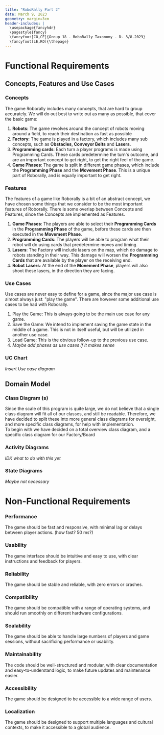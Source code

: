 ```yaml
---
title: "RoboRally Part 2"
date: March 9, 2023
geometry: margin=3cm
header-includes: |
  \usepackage{fancyhdr}
  \pagestyle{fancy}
  \fancyfoot[CO,CE]{Group 18 - RoboRally Taxonomy - D. 3/8-2023}
  \fancyfoot[LE,RO]{\thepage}
---
```


# Functional Requirements

## Concepts, Features and Use Cases

### Concepts

The game Roborally includes many concepts, that are hard to group accurately.
We will do out best to write out as many as possible, that cover the basic game:

1. **Robots**: The game revolves around the concept of robots moving around a field, to reach their destination as fast as possible
2. **Factory**: The game is played in a factory, which includes many sub concepts, such as **Obstacles, Conveyor Belts** and **Lasers**.
3. **Programming cards**: Each turn a player programs is made using Programming Cards. These cards predetermine the turn's outcome, and are an important concept to get right, to get the right feel of the game.
4. **Game Phases**: The game is split in different game phases, which include the **Programming Phase** and the **Movement Phase**. This is a unique part of Roborally, and is equally important to get right.

### Features

The features of a game like Roborally is a bit of an abstract concept, we have chosen some things that we consider to be the most important features of Roborally. There is some overlap between Concepts and Features, since the Concepts are implemented as Features.

1. **Game Phases**: The players are able to select their **Programming Cards** in the **Programming Phase** of the game, before these cards are then executed in the **Movement Phase**.
2. **Programming Cards**: The players will be able to program what their robot will do using cards that predetermine moves and timing.
3. **Lasers**: The Factory will include lasers on the map, which do damage to robots standing in their way. This damage will worsen the **Programming Cards** that are available by the player on the receiving end.
4. **Robot Lasers**: At the end of the **Movement Phase**, players will also shoot these lasers, in the direction they are facing.

### Use Cases

Use cases are never easy to define for a game, since the major use case is almost always just: "play the game". There are however some additional use cases to be had with Roborally.

1. Play the Game: This is always going to be the main use case for any game.
2. Save the Game: We intend to implement saving the game state in the middle of a game. This is not in itself useful, but will be utilized in another use case.
3. Load Game: This is the obvious follow-up to the previous use case.
4. _Maybe add phases as use cases if it makes sense_

### UC Chart

_Insert Use case diagram_

## Domain Model

### Class Diagram (s)

Since the scale of this program is quite large, we do not believe that a single class diagram will fit all of our classes, and still be readable. Therefore, we have decided to split these into more general class diagrams for oversight, and more specific class diagrams, for help with implementation.
<br>
To begin with we have decided on a total overview class diagram, and a specific class diagram for our Factory/Board

### Activity Diagrams

_IDK what to do with this yet_

### State Diagrams

_Maybe not necessary_

# Non-Functional Requirements

### Performance

The game should be fast and responsive, with minimal lag or delays between player actions. (how fast? 50 ms?)

### Usability

The game interface should be intuitive and easy to use, with clear instructions and feedback for players.

### Reliability

The game should be stable and reliable, with zero errors or crashes.

### Compatibility

The game should be compatible with a range of operating systems, and should run smoothly on different hardware configurations.

### Scalability

The game should be able to handle large numbers of players and game sessions, without sacrificing performance or usability.

### Maintainability

The code should be well-structured and modular, with clear documentation and easy-to-understand logic, to make future updates and maintenance easier.

### Accessibility

The game should be designed to be accessible to a wide range of users.

### Localization

The game should be designed to support multiple languages and cultural contexts, to make it accessible to a global audience.
